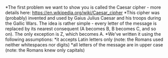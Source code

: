 *The first problem we want to show you is called the Caesar cipher - more details here: https://en.wikipedia.org/wiki/Caesar_cipher
*This cipher was (probably) invented and used by Gaius Julius Caesar and his troops during the Gallic Wars. The idea is rather simple - every letter of the message is replaced by its nearest consequent (A becomes B, B becomes C, and so on). The only exception is Z, which becomes A.
*We've written it using the following assumptions:
   *it accepts Latin letters only (note: the Romans used neither whitespaces nor digits)
   *all letters of the message are in upper case (note: the Romans knew only capitals)